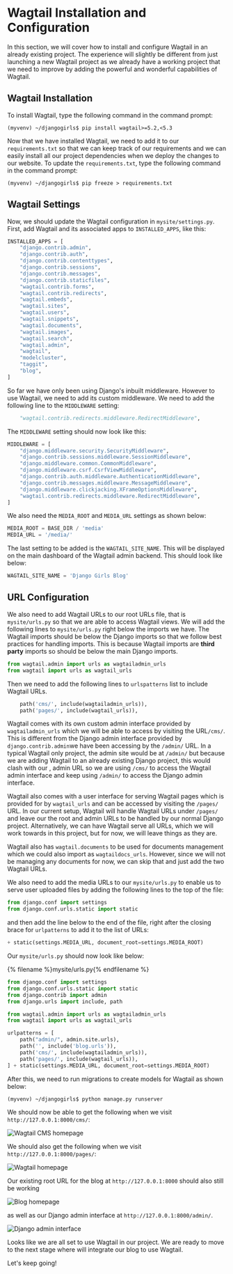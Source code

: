 # Wagtail Installation and Configuration

In this section, we will cover how to install and configure Wagtail in an already existing project. The experience will
slightly be different from just launching a new Wagtail project as we already have a working project that we need to 
improve by adding the powerful and wonderful capabilities of Wagtail.

## Wagtail Installation
To install Wagtail, type the following command in the command prompt:

```
(myvenv) ~/djangogirls$ pip install wagtail>=5.2,<5.3
```

Now that we have installed Wagtail, we need to add it to our `requirements.txt` so that we can keep track of our 
requirements and we can easily install all our project dependencies when we deploy the changes to our website. To 
update the `requirements.txt`, type the following command in the command prompt:

```
(myvenv) ~/djangogirls$ pip freeze > requirements.txt
```

## Wagtail Settings
Now, we should update the Wagtail configuration in `mysite/settings.py`. First, add Wagtail and its associated apps to `INSTALLED_APPS`, like this:

```python
INSTALLED_APPS = [
    "django.contrib.admin",
    "django.contrib.auth",
    "django.contrib.contenttypes",
    "django.contrib.sessions",
    "django.contrib.messages",
    "django.contrib.staticfiles",
    "wagtail.contrib.forms",
    "wagtail.contrib.redirects",
    "wagtail.embeds",
    "wagtail.sites",
    "wagtail.users",
    "wagtail.snippets",
    "wagtail.documents",
    "wagtail.images",
    "wagtail.search",
    "wagtail.admin",
    "wagtail",
    "modelcluster",
    "taggit",
    "blog",
]
```

So far we have only been using Django's inbuilt middleware. However to use Wagtail, we need to add its custom middleware.
We need to add the following line to the `MIDDLEWARE` setting:

```python
    "wagtail.contrib.redirects.middleware.RedirectMiddleware",
```

The `MIDDLEWARE` setting should now look like this:

```python
MIDDLEWARE = [
    "django.middleware.security.SecurityMiddleware",
    "django.contrib.sessions.middleware.SessionMiddleware",
    "django.middleware.common.CommonMiddleware",
    "django.middleware.csrf.CsrfViewMiddleware",
    "django.contrib.auth.middleware.AuthenticationMiddleware",
    "django.contrib.messages.middleware.MessageMiddleware",
    "django.middleware.clickjacking.XFrameOptionsMiddleware",
    "wagtail.contrib.redirects.middleware.RedirectMiddleware",
]
```

We also need the `MEDIA_ROOT` and `MEDIA_URL` settings as shown below:

```python
MEDIA_ROOT = BASE_DIR / 'media'
MEDIA_URL = '/media/'
```

The last setting to be added is the `WAGTAIL_SITE_NAME`. This will be displayed on the main dashboard of the 
Wagtail admin backend. This should look like below:

```python
WAGTAIL_SITE_NAME = 'Django Girls Blog'
```

## URL Configuration
We also need to add Wagtail URLs to our root URLs file, that is `mysite/urls.py` so that we are able to access Wagtail 
views. We will add the following lines to `mysite/urls.py` right below the imports we have. The Wagtail imports should 
be below the Django imports so that we follow best practices for handling imports. This is because Wagtail imports are 
**third party** imports so should be below the main Django imports.

```python
from wagtail.admin import urls as wagtailadmin_urls
from wagtail import urls as wagtail_urls
```

Then we need to add the following lines to `urlspatterns` list to include Wagtail URLs.
```python
    path('cms/', include(wagtailadmin_urls)),
    path('pages/', include(wagtail_urls)),
```

Wagtail comes with its own custom admin interface provided by `wagtailadmin_urls` which we will be able to access by 
visiting the URL`/cms/`. This is different from the Django admin interface provided by `django.contrib.admin`we have 
been accessing by the `/admin/` URL. In a typical Wagtail only project, the admin site would be at `/admin/` but 
because we are adding Wagtail to an already existing Django project, this would clash with our , admin URL so we are 
using `/cms/` to access the Wagtail admin interface and keep using `/admin/` to access the Django admin interface.

Wagtail also comes with a user interface for serving Wagtail pages which is provided for by `wagtail_urls` and can be 
accessed by visiting the `/pages/` URL. In our current setup, Wagtail will handle Wagtail URLs under `/pages/` and leave
our the root and admin URLs to be handled by our normal Django project. Alternatively, we can have Wagtail serve all 
URLs, which we will work towards in this project, but for now, we will leave things as they are.

Wagtail also has `wagtail.documents` to be used for documents management which we could also import as 
`wagtaildocs_urls`. However, since we will not be managing any documents for now, we can skip that and just add the two
Wagtail URLs.

We also need to add the media URLs to our `mysite/urls.py` to enable us to serve user uploaded files by adding the 
following lines to the top of the file:

```python
from django.conf import settings
from django.conf.urls.static import static
```
and then add the line below to the end of the file, right after the closing brace for `urlpatterns` to add it to the 
list of URLs:

```python
+ static(settings.MEDIA_URL, document_root=settings.MEDIA_ROOT)
```

Our `mysite/urls.py` should now look like below:

{% filename %}mysite/urls.py{% endfilename %}
```python
from django.conf import settings
from django.conf.urls.static import static
from django.contrib import admin
from django.urls import include, path

from wagtail.admin import urls as wagtailadmin_urls
from wagtail import urls as wagtail_urls

urlpatterns = [
    path("admin/", admin.site.urls),
    path('', include('blog.urls')),
    path('cms/', include(wagtailadmin_urls)),
    path('pages/', include(wagtail_urls)),
] + static(settings.MEDIA_URL, document_root=settings.MEDIA_ROOT)
```

After this, we need to run migrations to create models for Wagtail as shown below:

```
(myvenv) ~/djangogirls$ python manage.py runserver
```

We should now be able to get the following when we visit `http://127.0.0.1:8000/cms/`:

![Wagtail CMS homepage](images/wagtail_cms.png)


We should also get the following when we visit `http://127.0.0.1:8000/pages/`:

![Wagtail homepage](images/wagtail_pages.png)


Our existing root URL for the blog at `http://127.0.0.1:8000` should also still be working

![Blog homepage](images/blog_home.png)


as well as our Django admin interface at `http://127.0.0.1:8000/admin/`.

![Django admin interface](images/django_admin.png)


Looks like we are all set to use Wagtail in our project. We are ready to move to the next stage where will integrate our
blog to use Wagtail.

Let's keep going!